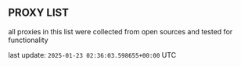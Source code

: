## PROXY LIST

all proxies in this list were collected from open sources and tested for functionality

last update: `2025-01-23 02:36:03.598655+00:00` UTC